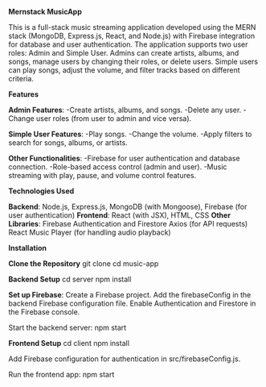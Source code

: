 __Mernstack MusicApp__

This is a full-stack music streaming application developed using the MERN stack (MongoDB, Express.js, React, and Node.js) with Firebase integration for database and user authentication. The application supports two user roles: Admin and Simple User. Admins can create artists, albums, and songs, manage users by changing their roles, or delete users. Simple users can play songs, adjust the volume, and filter tracks based on different criteria.

__Features__

__Admin Features__:
-Create artists, albums, and songs.
-Delete any user.
-Change user roles (from user to admin and vice versa).

__Simple User Features__:
-Play songs.
-Change the volume.
-Apply filters to search for songs, albums, or artists.

__Other Functionalities__:
-Firebase for user authentication and database connection.
-Role-based access control (admin and user).
-Music streaming with play, pause, and volume control features.

__Technologies Used__

__Backend__: Node.js, Express.js, MongoDB (with Mongoose), Firebase (for user authentication)
__Frontend__: React (with JSX), HTML, CSS
__Other Libraries__:
Firebase Authentication and Firestore
Axios (for API requests)
React Music Player (for handling audio playback)

__Installation__

__Clone the Repository__
git clone <repository-url>
cd music-app

__Backend Setup__
cd server
npm install

__Set up Firebase__:
Create a Firebase project.
Add the firebaseConfig in the backend Firebase configuration file.
Enable Authentication and Firestore in the Firebase console.

Start the backend server: npm start

__Frontend Setup__
cd client
npm install

Add Firebase configuration for authentication in src/firebaseConfig.js.

Run the frontend app: npm start



